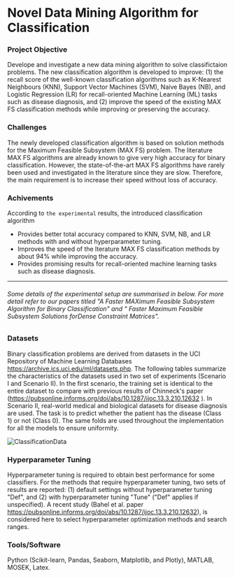# Novel Data Mining Algorithm for Classification

### Project Objective 
Develope and investigate a new data mining algorithm to solve classifictaion problems. The new classification algorithm is developed to improve: (1) the recall score of the well-known classification algorithms such as K-Nearest Neighbours (KNN), Support Vector Machines (SVM), Naive Bayes (NB), and Logistic Regression (LR) for recall-oriented Machine Learning (ML) tasks such as disease diagnosis, and (2) improve the speed of the existing MAX FS classification methods while improving or preserving the accuracy.

### Challenges 
The newly developed classification algorithm is based on solution methods for the Maximum Feasible Subsystem (MAX FS) problem. The literature MAX FS algorithms are already known to give very high accuracy for binary classification. However, the state-of-the-art MAX FS algorithms have rarely been used and investigated in the literature since they are slow. Therefore, the main requirement is to increase their speed without loss of accuracy.

### Achivements
According to ``the experimental`` results, the introduced classification algorithm

- Provides better total accuracy compared to KNN, SVM, NB, and LR methods with and without hyperparameter tuning. 
- Improves the speed of the lterature MAX FS classification methods by about 94% while improving the accuracy.
- Provides promising results for recall-oriented machine learning tasks such as disease diagnosis. 

-----------------------------------------------------------------------------------------------------------------------------------------------------------------------------------
###### Some details of the experimental setup are summarised in below. For more detail refer to our papers titled "A Faster MAXimum Feasible Subsystem Algorithm for Binary Classification" and " Faster Maximum Feasible Subsystem Solutions forDense Constraint Matrices".

### Datasets
 Binary classification problems are derived from datasets in the UCI Repository of Machine Learning Databases https://archive.ics.uci.edu/ml/datasets.php. The following tables  summarize the characteristics of the datasets used in two set of experiments (Scenario I and Scenario II). In the first scenario, the training set is identical to the entire dataset to compare with previous results of Chinneck's paper (https://pubsonline.informs.org/doi/abs/10.1287/ijoc.13.3.210.12632 ). In Scenario II, real-world medical and biological datasets for disease diagnosis are used. The task is to predict whether the patient has the disease (Class 1) or not (Class 0). The same folds are used throughout the implementation for all the models to ensure uniformity.

![ClassificationData](https://user-images.githubusercontent.com/59096353/114231621-a9c6b880-9948-11eb-9bc4-508e4ba45e78.png)

### Hyperparameter Tuning

Hyperparameter tuning is required to obtain best performance for some classifiers. For the methods that require hyperparameter tuning, two sets of results are reported: (1) default settings without hyperparameter tuning "Def", and (2) with hyperparameter tuning "Tune" ("Def" applies if unspecified). A recent study (Bahel et al. paper https://pubsonline.informs.org/doi/abs/10.1287/ijoc.13.3.210.12632), is considered here to select hyperparameter optimization methods and search ranges.

### Tools/Software
Python (Scikit-learn, Pandas, Seaborn, Matplotlib, and Plotly), MATLAB, MOSEK, Latex.



